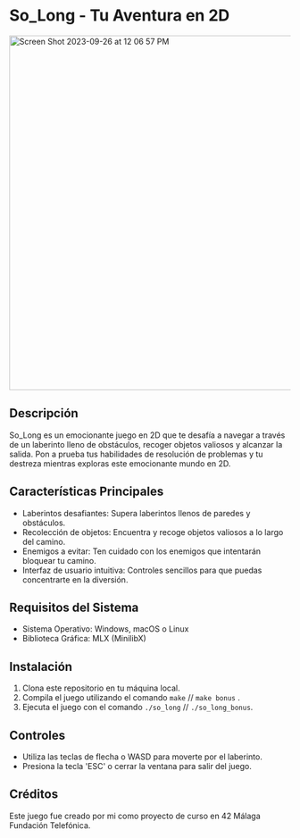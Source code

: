 # So_Long - Tu Aventura en 2D

<img width="635" alt="Screen Shot 2023-09-26 at 12 06 57 PM" src="https://github.com/OnlyFKM/so_long/assets/131867055/bdb43bdc-72cc-40ca-aa0e-57680ce57697">

## Descripción
So_Long es un emocionante juego en 2D que te desafía a navegar a través de un laberinto lleno de obstáculos, recoger objetos valiosos y alcanzar la salida. Pon a prueba tus habilidades de resolución de problemas y tu destreza mientras exploras este emocionante mundo en 2D.

## Características Principales
- Laberintos desafiantes: Supera laberintos llenos de paredes y obstáculos.
- Recolección de objetos: Encuentra y recoge objetos valiosos a lo largo del camino.
- Enemigos a evitar: Ten cuidado con los enemigos que intentarán bloquear tu camino.
- Interfaz de usuario intuitiva: Controles sencillos para que puedas concentrarte en la diversión.

## Requisitos del Sistema
- Sistema Operativo: Windows, macOS o Linux
- Biblioteca Gráfica: MLX (MinilibX)

## Instalación
1. Clona este repositorio en tu máquina local.
2. Compila el juego utilizando el comando `make` // `make bonus` .
3. Ejecuta el juego con el comando `./so_long` // `./so_long_bonus`.

## Controles
- Utiliza las teclas de flecha o WASD para moverte por el laberinto.
- Presiona la tecla 'ESC' o cerrar la ventana para salir del juego.

## Créditos
Este juego fue creado por mi como proyecto de curso en 42 Málaga Fundación Telefónica.

